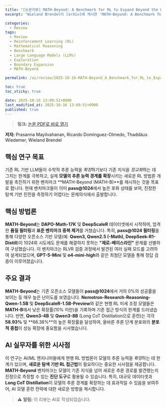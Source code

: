 ```yaml
---
title: "[논문리뷰] MATH-Beyond: A Benchmark for RL to Expand Beyond the Base Model"
excerpt: "Wieland Brendel이 [arXiv]에 게시한 'MATH-Beyond: A Benchmark for RL to Expand Beyond the Base Model' 논문에 대한 자세한 리뷰입니다."

categories:
  - Review
tags:
  - Review
  - Reinforcement Learning (RL)
  - Mathematical Reasoning
  - Benchmark
  - Large Language Models (LLMs)
  - Exploration
  - Boundary Expansion
  - MATH-Beyond

permalink: /ai/review/2025-10-16-MATH-Beyond_A_Benchmark_for_RL_to_Expand_Beyond_the_Base_Model/

toc: true
toc_sticky: true

date: 2025-10-16 13:09:51+0900
last_modified_at: 2025-10-16 13:09:51+0900
published: true
---
```

> **링크:** [논문 PDF로 바로 열기](https://arxiv.org/abs/2510.11653)

**저자:** Prasanna Mayilvahanan, Ricardo Dominguez-Olmedo, Thaddäus Wiedemer, Wieland Brendel



## 핵심 연구 목표
기존 RL 기반 LLM들이 수학적 추론 능력을 *확장*하기보다 기존 지식을 *정교화*하는 데 그치는 한계를 극복하고, 실제 **모델의 추론 능력 경계를 확장**시키는 새로운 RL 방법론 개발을 촉진하기 위한 벤치마크 **MATH-Beyond (MATH-B)**를 제시하는 것을 목표로 합니다. 현재 벤치마크들이 이미 **pass@1024**에서 높은 포화 상태를 보여, 진정한 탐색 기반 진전을 측정하기 어렵다는 문제의식에서 출발합니다.

## 핵심 방법론
**MATH-Beyond**는 **DAPO-Math-17K** 및 **DeepScaleR** 데이터셋에서 시작하여, 엄격한 **품질 필터링**과 **표준 벤치마크 중복 제거**를 거쳤습니다. 특히, **pass@1024 필터링**을 통해 다양한 오픈소스 기반 모델(예: **Qwen3, Qwen2.5 (-Math), DeepSeek-R1-Distill**)이 1024회 시도에도 문제를 해결하지 못하는 **"제로-베이스라인"** 문제를 선별하여 구성했습니다. 이 벤치마크는 RLVR 검증 과정에서 발견된 여러 실패 모드를 고려하여 설계되었으며, **GPT-5-Mini** 및 **o4-mini-high**와 같은 최첨단 모델을 통해 정답 검증이 이루어졌습니다.

## 주요 결과
**MATH-Beyond**는 기존 오픈소스 모델들이 **pass@1024**에서 거의 0%의 성공률을 보이는 등 매우 높은 난이도를 보였습니다. **Nemotron-Research-Reasoning-Qwen-1.5B** 및 **DeepScaleR-1.5B-Preview**와 같은 현행 RL 미세 조정 모델들은 **MATH-B**에서 낮은 확장률(10% 미만)을 기록하며 기존 접근 방식의 한계를 드러냈습니다. 반면, **Qwen3-4B** 및 **Qwen3-8B** (Long CoT Distillation으로 훈련)는 각각 **58.93%** 및 **66.38%**의 높은 확장률을 달성하여, 올바른 추론 단계 분포와의 **분포적 중첩**이 성능 확장에 중요함을 시사했습니다.

## AI 실무자를 위한 시사점
이 연구는 AI/ML 엔지니어들에게 현행 RL 방법론이 모델의 추론 능력을 *확장*하는 데 한계가 있으며, **새로운 탐색 기반 RL 접근법**이 필요하다는 중요한 시사점을 제공합니다. **MATH-Beyond** 벤치마크는 모델이 기존 지식을 넘어 새로운 추론 경로를 발견했는지 진정으로 측정할 수 있는 **진단 도구**로 활용될 수 있습니다. 특히, 대규모 데이터셋과 **Long CoT Distillation**이 모델의 추론 경계를 확장하는 데 효과적일 수 있음을 보여주어, AI 모델 훈련 전략에 대한 새로운 방향을 제시합니다.

> ⚠️ **알림:** 이 리뷰는 AI로 작성되었습니다.